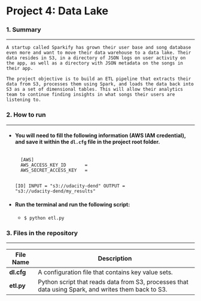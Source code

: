 # Project 4: Data Lake

### 1. Summary

---

    A startup called Sparkify has grown their user base and song database even more and want to move their data warehouse to a data lake. Their data resides in S3, in a directory of JSON logs on user activity on the app, as well as a directory with JSON metadata on the songs in their app.

    The project objective is to build an ETL pipeline that extracts their data from S3, processes them using Spark, and loads the data back into S3 as a set of dimensional tables. This will allow their analytics team to continue finding insights in what songs their users are listening to.

### 2. How to run

---

- #### You will need to fill the following information (AWS IAM credential), and save it within the `dl.cfg` file in the project root folder.

    <code>
    [AWS]
    AWS_ACCESS_KEY_ID       =
    AWS_SECRET_ACCESS_KEY   =
    
    [IO]
    INPUT   = "s3://udacity-dend"
    OUTPUT  = "s3://udacity-dend/my_results"
    </code>

- #### Run the terminal and run the following script:
    - `$ python etl.py`

### 3. Files in the repository

---

|File Name| Description|
|---------|------------|
|**dl.cfg**|A configuration file that contains key value sets.|
|**etl.py**|Python script that reads data from S3, processes that data using Spark, and writes them back to S3.|
